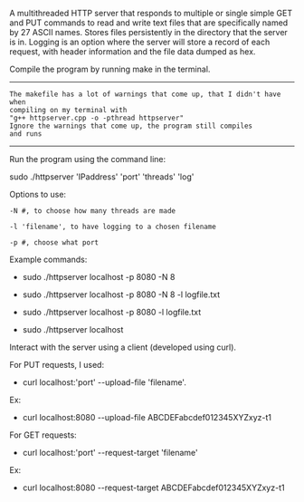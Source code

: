 A multithreaded HTTP server that responds to multiple or single simple GET and PUT commands to read and write text files that are specifically named by 27 ASCII names. Stores files persistently in the directory that the server is in. Logging is an option where the server will store a record of each request, with header information and the file data dumped as hex. 

Compile the program by running make in the terminal.

------------------------------------
    
    The makefile has a lot of warnings that come up, that I didn't have when 
    compiling on my terminal with 
    "g++ httpserver.cpp -o -pthread httpserver"
    Ignore the warnings that come up, the program still compiles 
    and runs
    
------------------------------------

Run the program using the command line:

sudo ./httpserver 'IPaddress' 'port' 'threads' 'log'

Options to use:

    -N #, to choose how many threads are made
    
    -l 'filename', to have logging to a chosen filename
    
    -p #, choose what port

Example commands:

- sudo ./httpserver localhost -p 8080 -N 8 

- sudo ./httpserver localhost -p 8080 -N 8 -l logfile.txt

- sudo ./httpserver localhost -p 8080 -l logfile.txt

- sudo ./httpserver localhost

Interact with the server using a client (developed using curl).

For PUT requests, I used:

- curl localhost:'port' --upload-file 'filename'. 

Ex:

- curl localhost:8080 --upload-file ABCDEFabcdef012345XYZxyz-t1

For GET requests:

- curl localhost:'port' --request-target 'filename'

Ex:

- curl localhost:8080 --request-target ABCDEFabcdef012345XYZxyz-t1
